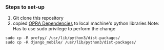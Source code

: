 ### Steps to set-up
1. Git clone this repository
2. copied [OPRA Dependencies](https://github.com/tomjmwang/opra_dependencies/tree/master/python_packages) to local machine's python libraries
Note: Has to use sudo privilege to perform the change
```
sudo cp -R prefpy/ /usr/lib/python3/dist-packages/
sudo cp -R django_mobile/ /usr/lib/python3/dist-packages/
```
